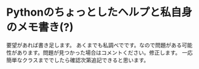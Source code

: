 # Pythonのちょっとしたヘルプと私自身のメモ書き(?)

要望があれば書き足します。 
あくまでも私調べでです。なので問題がある可能性があります。問題が見つかった場合はコメントください。修正します。 
一応簡単なクラスまででしたら確認次第追記できると思います。 
